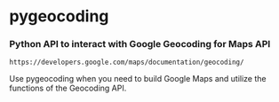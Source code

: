 # pygeocoding #

### Python API to interact with Google Geocoding for Maps API ###
```
https://developers.google.com/maps/documentation/geocoding/
```

Use pygeocoding when you need to build Google Maps and utilize the 
functions of the Geocoding API.
